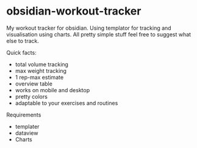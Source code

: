 # obsidian-workout-tracker
My workout tracker for obsidian. Using templator for tracking and visualisation using charts. All pretty simple stuff feel free to suggest what else to track.

Quick facts:
- total volume tracking
- max weight tracking
- 1 rep-max estimate
- overview table
- works on mobile and desktop
- pretty colors
- adaptable to your exercises and routines

Requirements
- templater
- dataview
- Charts
